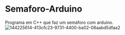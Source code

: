 # Semaforo-Arduino
Programa em C++ que faz um semáforo com arduíno.
![144225614-413cfc23-9731-4400-ba02-08aabd5dfaa2](https://user-images.githubusercontent.com/99426704/153488945-de8d1871-3ba0-4805-8eb5-7d257cd8f5f1.jpg)
